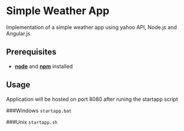 # Simple Weather App

Implementation of a simple weather app using yahoo API, Node.js and Angular.js


Prerequisites
--------------
* [**node**](https://nodejs.org/) and [**npm**](http://npmjs.org/) installed

Usage
--------------

Application will be hosted on port 8080 after runing the startapp script

###Windows
`startapp.bat`

###Unix
`startapp.sh`